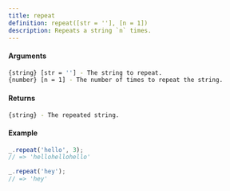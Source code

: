 ```yaml
---
title: repeat
definition: repeat([str = ''], [n = 1])
description: Repeats a string `n` times.
---
```



#### Arguments


```bash
{string} [str = ''] - The string to repeat.
{number} [n = 1] - The number of times to repeat the string.
```


#### Returns


```bash
{string} - The repeated string.
```


#### Example


```ts
_.repeat('hello', 3);
// => 'hellohellohello'

_.repeat('hey');
// => 'hey'
```